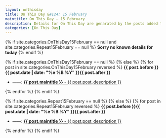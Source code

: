 ```yaml
---
layout: onthisday
title: On This Day &#124; 15 February
maintitle: On This Day — 15 February
description: Details for On This Day are genarated by the posts added to the website so the content is subject to changes/updates over time.
categories: [On This Day]
---
```


{% if site.categories.OnThisDay15February == null and site.categories.Repeat15February == null %}
<strong>Sorry no known details for today</strong>
{% endif %}

{% if site.categories.OnThisDay15February == null %}
{% else %}
{% for post in site.categories.OnThisDay15February reversed %}
<strong>{{ post.before }}{{ post.date | date: "%e %B %Y" }}{{ post.after }}</strong>
<ul>
<li> ——: <a href="{{ post.url }}"><strong>{{ post.maintitle }}</strong> - {{ post.post_description }}</a></li>
</ul>
{% endfor %}
{% endif %}

{% if site.categories.Repeat15February == null %}
{% else %}
{% for post in site.categories.Repeat15February reversed %}
<strong>{{ post.before }}{{ post.date | date: "%e %B %Y" }}{{ post.after }}</strong>
<ul>
<li> ——: <a href="{{ post.url }}"><strong>{{ post.maintitle }}</strong> - {{ post.post_description }}</a></li>
</ul>
{% endfor %}
{% endif %}
